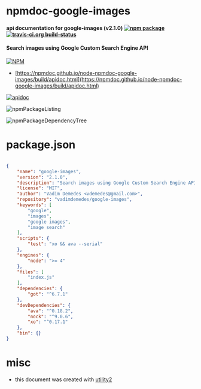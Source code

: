 # npmdoc-google-images

#### api documentation for  google-images (v2.1.0)  [![npm package](https://img.shields.io/npm/v/npmdoc-google-images.svg?style=flat-square)](https://www.npmjs.org/package/npmdoc-google-images) [![travis-ci.org build-status](https://api.travis-ci.org/npmdoc/node-npmdoc-google-images.svg)](https://travis-ci.org/npmdoc/node-npmdoc-google-images)

#### Search images using Google Custom Search Engine API

[![NPM](https://nodei.co/npm/google-images.png?downloads=true&downloadRank=true&stars=true)](https://www.npmjs.com/package/google-images)

- [https://npmdoc.github.io/node-npmdoc-google-images/build/apidoc.html](https://npmdoc.github.io/node-npmdoc-google-images/build/apidoc.html)

[![apidoc](https://npmdoc.github.io/node-npmdoc-google-images/build/screenCapture.buildCi.browser.%252Ftmp%252Fbuild%252Fapidoc.html.png)](https://npmdoc.github.io/node-npmdoc-google-images/build/apidoc.html)

![npmPackageListing](https://npmdoc.github.io/node-npmdoc-google-images/build/screenCapture.npmPackageListing.svg)

![npmPackageDependencyTree](https://npmdoc.github.io/node-npmdoc-google-images/build/screenCapture.npmPackageDependencyTree.svg)



# package.json

```json

{
    "name": "google-images",
    "version": "2.1.0",
    "description": "Search images using Google Custom Search Engine API",
    "license": "MIT",
    "author": "Vadim Demedes <vdemedes@gmail.com>",
    "repository": "vadimdemedes/google-images",
    "keywords": [
        "google",
        "images",
        "google images",
        "image search"
    ],
    "scripts": {
        "test": "xo && ava --serial"
    },
    "engines": {
        "node": ">= 4"
    },
    "files": [
        "index.js"
    ],
    "dependencies": {
        "got": "^6.7.1"
    },
    "devDependencies": {
        "ava": "^0.18.2",
        "nock": "^9.0.6",
        "xo": "^0.17.1"
    },
    "bin": {}
}
```



# misc
- this document was created with [utility2](https://github.com/kaizhu256/node-utility2)
